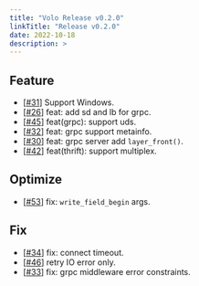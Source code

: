 ```yaml
---
title: "Volo Release v0.2.0"
linkTitle: "Release v0.2.0"
date: 2022-10-18
description: >
---
```


## Feature

* [[#31](https://github.com/cloudwego/volo/pull/31)] Support Windows.
* [[#26](https://github.com/cloudwego/volo/pull/26)] feat: add sd and lb for grpc.
* [[#45](https://github.com/cloudwego/volo/pull/45)] feat(grpc): support uds.
* [[#32](https://github.com/cloudwego/volo/pull/32)] feat: grpc support metainfo.
* [[#30](https://github.com/cloudwego/volo/pull/30)] feat: grpc server add `layer_front()`.
* [[#42](https://github.com/cloudwego/volo/pull/42)] feat(thrift): support multiplex. 

## Optimize

* [[#53](https://github.com/cloudwego/volo/pull/53)] fix: `write_field_begin` args. 

## Fix

* [[#34](https://github.com/cloudwego/volo/pull/34)] fix: connect timeout.
* [[#46](https://github.com/cloudwego/volo/pull/46)] retry IO error only.
* [[#33](https://github.com/cloudwego/volo/pull/33)] fix: grpc middleware error constraints. 

